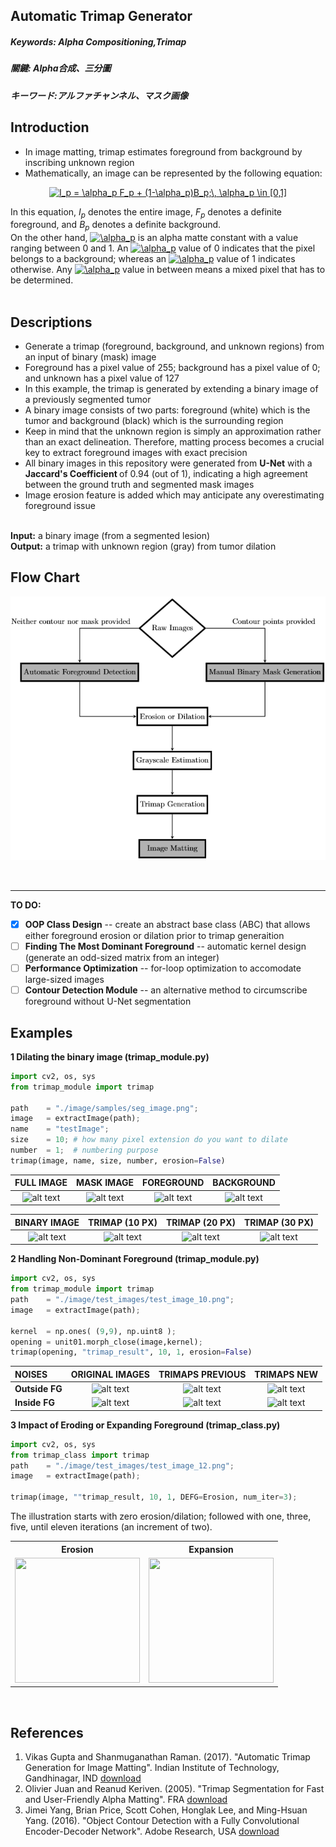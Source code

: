 ## Automatic Trimap Generator ##

##### Keywords: Alpha Compositioning,Trimap #####
##### 關鍵: Alpha合成、三分圖 #####
##### キーワード:アルファチャンネル、マスク画像 #####

## Introduction ##
<ul>
<li/>In image matting, trimap estimates foreground from background by inscribing unknown region
<li/> Mathematically, an image can be represented by the following equation:
</ul>
<p align="center">
<a href="https://www.codecogs.com/eqnedit.php?latex=I_p&space;=&space;\alpha_p&space;F_p&space;&plus;&space;(1-\alpha_p)B_p;\,&space;\alpha_p&space;\in&space;[0,1]" target="_blank"><img src="https://latex.codecogs.com/gif.latex?I_p&space;=&space;\alpha_p&space;F_p&space;&plus;&space;(1-\alpha_p)B_p;\,&space;\alpha_p&space;\in&space;[0,1]" title="I_p = \alpha_p F_p + (1-\alpha_p)B_p;\, \alpha_p \in [0,1]" /></a>
</p>
In this equation, <i>I<sub>p</sub></i> denotes the entire image, <i>F<sub>p</sub></i> denotes a definite foreground, and <i>B<sub>p</sub></i> denotes a definite background. <br/>
On the other hand, <a href="https://www.codecogs.com/eqnedit.php?latex=\alpha_p" target="_blank"><img src="https://latex.codecogs.com/gif.latex?\alpha_p" title="\alpha_p" /></a> is an alpha matte constant with a value ranging between 0 and 1. An <a href="https://www.codecogs.com/eqnedit.php?latex=\alpha_p" target="_blank"><img src="https://latex.codecogs.com/gif.latex?\alpha_p" title="\alpha_p" /></a> value of 0 indicates that the pixel belongs to a background; whereas an <a href="https://www.codecogs.com/eqnedit.php?latex=\alpha_p" target="_blank"><img src="https://latex.codecogs.com/gif.latex?\alpha_p" title="\alpha_p" /></a> value of 1 indicates otherwise. Any <a href="https://www.codecogs.com/eqnedit.php?latex=\alpha_p" target="_blank"><img src="https://latex.codecogs.com/gif.latex?\alpha_p" title="\alpha_p" /></a> value in between means a mixed pixel that has to be determined. <br /><br />

## Descriptions ##
<ul>
  <li/>Generate a trimap (foreground, background, and unknown regions) from an input of binary (mask) image
  <li/>Foreground has a pixel value of 255; background has a pixel value of 0; and unknown has a pixel value of 127
  <li/>In this example, the trimap is generated by extending a binary image of a previously segmented tumor
  <li/>A binary image consists of two parts: foreground (white) which is the tumor and background (black) which is the surrounding region
  <li/>Keep in mind that the unknown region is simply an approximation rather than an exact delineation. Therefore, matting process becomes a crucial key to extract foreground images with exact precision
  <li />All binary images in this repository were generated from <b>U-Net</b> with a <b> Jaccard's Coefficient </b> of 0.94 (out of 1), indicating a high agreement between the ground truth and segmented mask images
  <li />Image erosion feature is added which may anticipate any overestimating foreground issue
</ul>
<br /><b>Input:</b> a binary image (from a segmented lesion)
<br /><b>Output:</b> a trimap with unknown region (gray) from tumor dilation <br/>

## Flow Chart ##
<p align="center"> <img src = "./assets/flowcharts/trimap_flowchart_small.png"> </p>
<br/>

---
**TO DO:**
- [X] **OOP Class Design** -- create an abstract base class (ABC) that allows either foreground erosion or dilation prior to trimap generaition
- [ ] **Finding The Most Dominant Foreground** -- automatic kernel design (generate an odd-sized matrix from an integer)
- [ ] **Performance Optimization** -- for-loop optimization to accomodate large-sized images
- [ ] **Contour Detection Module** -- an alternative method to circumscribe foreground without U-Net segmentation

## Examples ##
**1 Dilating the binary image (trimap_module.py)** <br/>
```python
import cv2, os, sys
from trimap_module import trimap

path    = "./image/samples/seg_image.png";
image   = extractImage(path);
name    = "testImage";
size    = 10; # how many pixel extension do you want to dilate
number  = 1;  # numbering purpose 
trimap(image, name, size, number, erosion=False)
```
|**FULL IMAGE**| **MASK IMAGE**|**FOREGROUND**| **BACKGROUND**|
|:----------:|:----------:|:----------:|:----------:|
|![alt text](./images/examples/full_img.png)| ![alt text](./images/examples/seg_img.png) |  ![alt text](./images/examples/fg_img.png) | ![alt text](./images/examples/bg_img.png)


|**BINARY IMAGE**|**TRIMAP (10 PX)**|**TRIMAP (20 PX)**|**TRIMAP (30 PX)**|
|:----------:|:----------:|:----------:|:----------:|
|![alt text](./images/examples/seg_img.png)|![alt text](./images/examples/trimap.png)|![alt text](./images/examples/trimap_20.png)|![alt text](./images/examples/trimap_30.png)|

**2 Handling Non-Dominant Foreground (trimap_module.py)**
```python
import cv2, os, sys
from trimap_module import trimap
path    = "./image/test_images/test_image_10.png";
image   = extractImage(path);

kernel  = np.ones( (9,9), np.uint8 ); 
opening = unit01.morph_close(image,kernel);
trimap(opening, "trimap_result", 10, 1, erosion=False)
```
|**NOISES**|**ORIGINAL IMAGES**|**TRIMAPS PREVIOUS**|**TRIMAPS NEW**|
|:----------|:----------:|:----------:|:----------:|
|**Outside FG**|![alt text](./images/examples/opening.png)|![alt text](./images/examples/opening_trimap.png)|![alt text](./images/examples/opening_trimap_new.png)|
|**Inside FG**|![alt text](./images/examples/closing.png)|![alt text](./images/examples/closing_trimap.png)|![alt text](./images/examples/closing_trimap_new.png)|

**3 Impact of Eroding or Expanding Foreground (trimap_class.py)** <br/>
```python
import cv2, os, sys
from trimap_class import trimap
path    = "./image/test_images/test_image_12.png";
image   = extractImage(path);
    
trimap(image, ""trimap_result, 10, 1, DEFG=Erosion, num_iter=3);
```
The illustration starts with zero erosion/dilation; followed with one, three, five, until eleven iterations (an increment of two). <br />

<p>
<table style="margin-left:auto;margin-right:auto;">  
  <tr>
  <th> Erosion </th> <th> Expansion </th>
  </tr>
  <tr>
  <td> <img src = "./images/examples/erosion_effect.gif" height="200" width="200"> </td>
  <td> <img src = "./images/examples/dilation_effect.gif" height="200" width="200"> </td>
  </tr>
</table>
</p><br />

## References ##
1. Vikas Gupta and Shanmuganathan Raman. (2017). "Automatic Trimap Generation for Image Matting". Indian Institute of Technology, Gandhinagar, IND [download](https://arxiv.org/pdf/1707.00333.pdf)
2. Olivier Juan and Reanud Keriven. (2005). "Trimap Segmentation for Fast and User-Friendly Alpha Matting". FRA [download](http://imagine.enpc.fr/publications/papers/05vlsm_c.pdf)
3. Jimei Yang, Brian Price, Scott Cohen, Honglak Lee, and Ming-Hsuan Yang. (2016). "Object Contour Detection with a Fully Convolutional Encoder-Decoder Network". Adobe Research, USA [download](https://arxiv.org/pdf/1603.04530.pdf)
